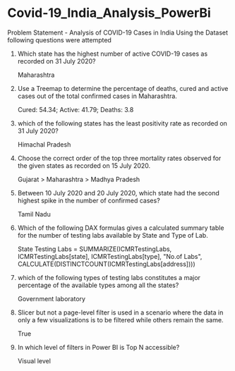 # Covid-19_India_Analysis_PowerBi

Problem Statement - Analysis of COVID-19 Cases in India
Using the Dataset following questions were attempted

1. Which state has the highest number of active COVID-19 cases as recorded on 31 July 2020?

    Maharashtra
    
2. Use a Treemap to determine the percentage of deaths, cured and active cases out of the total confirmed cases in Maharashtra.

    Cured: 54.34; Active: 41.79; Deaths: 3.8
    
3. which of the following states has the least positivity rate as recorded on 31 July 2020?
   
   Himachal Pradesh
    
4. Choose the correct order of the top three mortality rates observed for the given states as recorded on 15 July 2020.
   
   Gujarat > Maharashtra > Madhya Pradesh 
    
5. Between 10 July 2020 and 20 July 2020, which state had the second highest spike in the number of confirmed cases?
   
   Tamil Nadu

6. Which of the following DAX formulas gives a calculated summary table for the number of testing labs available by State and Type of Lab.
   
   State Testing Labs = SUMMARIZE(ICMRTestingLabs, ICMRTestingLabs[state], ICMRTestingLabs[type], "No.of Labs", CALCULATE(DISTINCTCOUNT(ICMRTestingLabs[address])))
    
7. which of the following types of testing labs constitutes a major percentage of the available types among all the states?
    
    Government laboratory
    
8. Slicer but not a page-level filter is used in a scenario where the data in only a few visualizations is to be filtered while others remain the same.
   
   True

9. In which level of filters in Power BI is Top N accessible?
   
   Visual level
